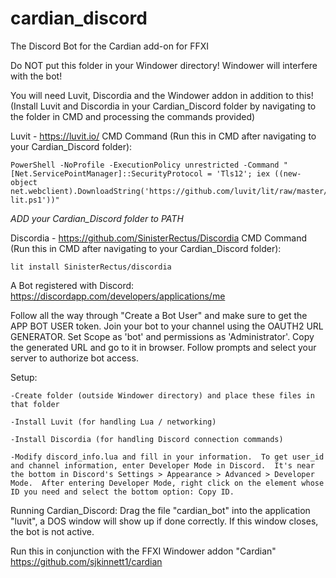 # cardian_discord
The Discord Bot for the Cardian add-on for FFXI

Do NOT put this folder in your Windower directory!  Windower will interfere with the bot!

You will need Luvit, Discordia and the Windower addon in addition to this!
(Install Luvit and Discordia in your Cardian_Discord folder by navigating to the folder in CMD and processing the commands provided)

Luvit - https://luvit.io/
CMD Command (Run this in CMD after navigating to your Cardian_Discord folder): 

	PowerShell -NoProfile -ExecutionPolicy unrestricted -Command "[Net.ServicePointManager]::SecurityProtocol = 'Tls12'; iex ((new-object net.webclient).DownloadString('https://github.com/luvit/lit/raw/master/get-lit.ps1'))"

*ADD your Cardian_Discord folder to PATH*


Discordia - https://github.com/SinisterRectus/Discordia
CMD Command (Run this in CMD after navigating to your Cardian_Discord folder):

	lit install SinisterRectus/discordia


A Bot registered with Discord:
https://discordapp.com/developers/applications/me

Follow all the way through "Create a Bot User" and make sure to get the APP BOT USER token.
Join your bot to your channel using the OAUTH2 URL GENERATOR. Set Scope as 'bot' and permissions as 'Administrator'. Copy the generated URL and go to it in browser. Follow prompts and select your server to authorize bot access.


Setup:

	-Create folder (outside Windower directory) and place these files in that folder

	-Install Luvit (for handling Lua / networking)

	-Install Discordia (for handling Discord connection commands)

	-Modify discord_info.lua and fill in your information.  To get user_id and channel information, enter Developer Mode in Discord.  It's near the bottom in Discord's Settings > Appearance > Advanced > Developer Mode.  After entering Developer Mode, right click on the element whose ID you need and select the bottom option: Copy ID.

Running Cardian_Discord:
	Drag the file "cardian_bot" into the application "luvit", a DOS window will show up if done correctly.  If this window closes, the bot is not active.


Run this in conjunction with the FFXI Windower addon "Cardian"
https://github.com/sjkinnett1/cardian
